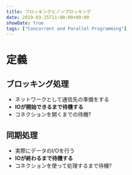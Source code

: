 ```yaml
---
title: ブロッキングとノンブロッキング
date: 2019-03-25T11:00:00+09:00
showDate: true
tags: ["Concurrent and Parallel Programming"]
---
```


# 定義
## ブロッキング処理  
- ネットワークとして通信先の準備をする
- **IOが開始できるまで待機する**
- コネクションを開くまでの待機?

## 同期処理  
- 実際にデータのI/Oを行う
- **IOが終わるまで待機する**
- コネクションを使って処理するまで待機?
